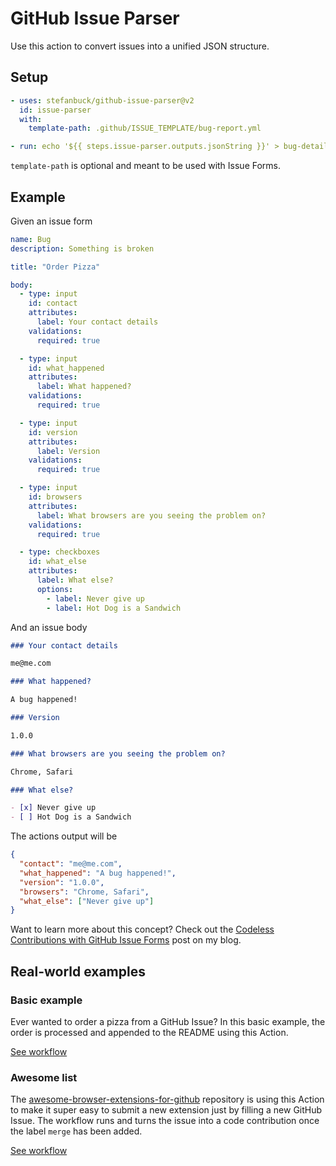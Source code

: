 # GitHub Issue Parser

Use this action to convert issues into a unified JSON structure.

## Setup

```yml
- uses: stefanbuck/github-issue-parser@v2
  id: issue-parser
  with:
    template-path: .github/ISSUE_TEMPLATE/bug-report.yml

- run: echo '${{ steps.issue-parser.outputs.jsonString }}' > bug-details.json
```

`template-path` is optional and meant to be used with Issue Forms.

## Example

Given an issue form

```yml
name: Bug
description: Something is broken

title: "Order Pizza"

body:
  - type: input
    id: contact
    attributes:
      label: Your contact details
    validations:
      required: true

  - type: input
    id: what_happened
    attributes:
      label: What happened?
    validations:
      required: true

  - type: input
    id: version
    attributes:
      label: Version
    validations:
      required: true

  - type: input
    id: browsers
    attributes:
      label: What browsers are you seeing the problem on?
    validations:
      required: true

  - type: checkboxes
    id: what_else
    attributes:
      label: What else?
      options:
        - label: Never give up
        - label: Hot Dog is a Sandwich
```

And an issue body

```md
### Your contact details

me@me.com

### What happened?

A bug happened!

### Version

1.0.0

### What browsers are you seeing the problem on?

Chrome, Safari

### What else?

- [x] Never give up
- [ ] Hot Dog is a Sandwich
```

The actions output will be

```json
{
  "contact": "me@me.com",
  "what_happened": "A bug happened!",
  "version": "1.0.0",
  "browsers": "Chrome, Safari",
  "what_else": ["Never give up"]
}
```


Want to learn more about this concept? Check out the [Codeless Contributions with GitHub Issue Forms](https://stefanbuck.com/blog/codeless-contributions-with-github-issue-forms) post on my blog.


## Real-world examples

### Basic example

Ever wanted to order a pizza from a GitHub Issue? In this basic example, the order is processed and appended to the README using this Action.

[See workflow](https://github.com/stefanbuck/ristorante/blob/main/.github/workflows/order.yml)

### Awesome list

The [awesome-browser-extensions-for-github](https://github.com/stefanbuck/awesome-browser-extensions-for-github) repository is using this Action to make it super easy to submit a new extension just by filling a new GitHub Issue. The workflow runs and turns the issue into a code contribution once the label `merge` has been added.

[See workflow](https://github.com/stefanbuck/awesome-browser-extensions-for-github/blob/main/.github/workflows/handle-submission.yml)
